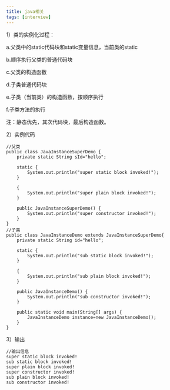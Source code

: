 ```yaml
---
title: java相关
tags: [interview]
---
```


1）类的实例化过程： 

a.父类中的static代码块和static变量信息，当前类的static 

b.顺序执行父类的普通代码块

c.父类的构造函数

d.子类普通代码块

e.子类（当前类）的构造函数，按顺序执行

f.子类方法的执行

注：静态优先，其次代码块，最后构造函数。

2）实例代码

```
//父类
public class JavaInstanceSuperDemo {
    private static String sId="hello";
    
    static {
        System.out.println("super static block invoked!");
    }
    
    {
        System.out.println("super plain block invoked!");
    }
    
    public JavaInstanceSuperDemo() {
        System.out.println("super constructor invoked!");
    }
}
//子类
public class JavaInstanceDemo extends JavaInstanceSuperDemo{
    private static String id="hello";
    
    static {
        System.out.println("sub static block invoked!");
    }
    
    {
        System.out.println("sub plain block invoked!");
    }
    
    public JavaInstanceDemo() {
        System.out.println("sub constructor invoked!");
    }
    
    public static void main(String[] args) {
        JavaInstanceDemo instance=new JavaInstanceDemo();
    }
}
```

3）输出

```
//输出信息
super static block invoked!
sub static block invoked!
super plain block invoked!
super constructor invoked!
sub plain block invoked!
sub constructor invoked!
```